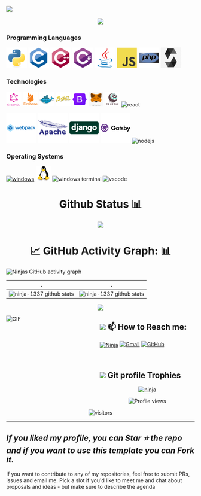 ![](./src/header_.png)
<p align="center">
  <a href="https://github.com/ninja-1337"><img src="https://readme-typing-svg.herokuapp.com/?lines=Hi+there+👋,+I+am+Ninja;+Welcome+to+My+GitHub+Profile!;BlockChain%20Developer;Full%20Stack%20Developer;Penetration+tester;5%2B%20years%20of%20coding%20experience;Always%20learning%20new%20stuffs&font=Pacifico&center=true&width=650&height=120&color=58a6ff&vCenter=true&size=45%22"></a>
</p>


<h3 align="left">Programming Languages</h3>
<p align="left"> 
  <img src="https://github.com/devicons/devicon/blob/master/icons/python/python-original.svg" alt="python" width="55" height="55"/></a>
  <img src="https://github.com/devicons/devicon/blob/master/icons/c/c-original.svg" alt="c" width="55" height="55"/></a>
   <img src="https://raw.githubusercontent.com/devicons/devicon/master/icons/cplusplus/cplusplus-original.svg" alt="c" width="55" height="55"/></a>
   <img src="https://raw.githubusercontent.com/devicons/devicon/master/icons/csharp/csharp-original.svg" alt="c" width="55" height="55"/></a>
  <img src="https://github.com/devicons/devicon/blob/master/icons/java/java-original.svg" alt="java" width="55" height="55"/></a>
  <img src="https://github.com/devicons/devicon/blob/master/icons/javascript/javascript-original.svg" alt="javascript" width="55" height="55"/></a>
  <img src="https://raw.githubusercontent.com/devicons/devicon/master/icons/php/php-original.svg" alt="javascript" width="55" height="55"/></a>
  <img src="https://github.com/kroim/profile/blob/master/icons/icon_solidity.png?raw=true" alt="solidity" width="55" height="55"/></a>

  



<h3 align="left">Technologies</h3>
<p align="left"> 
  <img src="https://raw.githubusercontent.com/devicons/devicon/master/icons/graphql/graphql-plain-wordmark.svg" alt="javascript" width="40" height="40"/></a> 
  <img src="https://raw.githubusercontent.com/devicons/devicon/master/icons/firebase/firebase-plain-wordmark.svg" alt="javascript" width="40" height="40"/></a> 
  <img src="https://github.com/devicons/devicon/blob/master/icons/docker/docker-original.svg" alt="javascript" width="40" height="40"/></a> 
  <img src="https://raw.githubusercontent.com/devicons/devicon/master/icons/babel/babel-original.svg" alt="javascript" width="40" height="40"/></a> 
  <img src="https://raw.githubusercontent.com/devicons/devicon/master/icons/bootstrap/bootstrap-original.svg" alt="javascript" width="40" height="40"/></a> 
   <img src="https://raw.githubusercontent.com/kroim/profile/master/icons/icon_metamask.png" alt="metamask" width="40" height="40"/></a>
  <img src="https://raw.githubusercontent.com/kroim/profile/master/icons/icon_truffle.png" alt="truffle" width="40" height="40"/></a>
<img src="https://camo.githubusercontent.com/c2568ca449a0dd817656010512e345341036abb8f462ad74c5d7aea675094003/68747470733a2f2f63646e2e69636f6e73636f75742e636f6d2f69636f6e2f667265652f706e672d3132382f72656163742d313137353130392e706e67" alt="react" width="40" height="40"/></a>
  
  <br>
  

  <img src="https://raw.githubusercontent.com/devicons/devicon/master/icons/webpack/webpack-original-wordmark.svg" alt="webpack" width="80" height="80"/></a>
  <img src="https://raw.githubusercontent.com/devicons/devicon/master/icons/apache/apache-line-wordmark.svg" alt="apache" width="80" height="80"/></a>
  <img src="https://raw.githubusercontent.com/devicons/devicon/master/icons/django/django-original.svg" alt="django" width="80" height="80"/></a>
  <img src="https://raw.githubusercontent.com/devicons/devicon/master/icons/gatsby/gatsby-original-wordmark.svg" alt="gatsby" width="80" height="80"/></a>
  <img src="https://camo.githubusercontent.com/9cf413f1f5525a3b36c6d8bdf0e80b4ab8a157505e9f39eb1421b04096db999c/68747470733a2f2f63646e2e69636f6e73636f75742e636f6d2f69636f6e2f667265652f706e672d3132382f6e6f64656a732d322d3232363033352e706e67" alt="nodejs" width="80" height="80"/></a>

<h3 align="left">Operating Systems</h3>
<p align="left"> 
  <a href="https://www.microsoft.com/en-us/windows">
  <img src="https://camo.githubusercontent.com/d55ef84abe041d657aa470f23ca24b13f68dbfe094eb6a877e9cd4330956a7a1/68747470733a2f2f757877696e672e636f6d2f77702d636f6e74656e742f7468656d65732f757877696e672f646f776e6c6f61642f31302d6272616e64732d616e642d736f6369616c2d6d656469612f77696e646f77732d31302e737667" alt="windows" width="40" height="40"/></a>
  <img src="https://raw.githubusercontent.com/devicons/devicon/master/icons/linux/linux-original.svg" alt="Linux" width="40" height="40"/></a>
  <img src="https://upload.wikimedia.org/wikipedia/commons/0/01/Windows_Terminal_Logo_256x256.png" alt="windows terminal" width="40" height="40"/>
  <img src="https://img.icons8.com/color/48/000000/visual-studio-code-2019.png" alt="vscode" width="40" height="40"/>


<h1 align="center">Github Status 📊</h1>
<p align="center">
  <img width="600em" src="https://github-profile-summary-cards.vercel.app/api/cards/profile-details?username=ninja-1337&theme=github_dark" />
</p>


<!--   GitHub stats graph -->
<h1 align="center">📈 GitHub Activity Graph: 📊</h1>

![Ninjas GitHub activity graph](https://activity-graph.herokuapp.com/graph?username=ninja-1337&hide_border=true&github_dark)

 . | .
--- | --- 
![ninja-1337 github stats](https://github-readme-stats.vercel.app/api?username=ninja-1337&show_icons=true&theme=github_dark&include_all_commits=true) | ![ninja-1337 github stats](https://github-readme-stats.vercel.app/api/top-langs/?username=ninja-1337&theme=github_dark&layout=compact)
<p align="center">
<img align="center" src="https://github-readme-streak-stats.herokuapp.com/?user=ninja-1337" ></img>
</p>


<a target="_blank"><img align="left" height="250" width="250" alt="GIF" src="https://github.com/JayantGoel001/JayantGoel001/blob/master/GIF/github.gif"></a>
## <img src="https://media.giphy.com/media/iY8CRBdQXODJSCERIr/giphy.gif" width="30px"> 📫 How to Reach me:
<p align="left">
<a href="https://twitter.com/tbd" target="blank"><img align="center" src="https://raw.githubusercontent.com/BEPb/BEPb/master/assets/twitter.svg" alt="Ninja" height="30" width="30" /></a>
<a href="ninja-1337:@gmail.com"><img img src="https://img.shields.io/badge/gmail-%23EA4335.svg?style=plastic&logo=gmail&logoColor=white" alt="Gmail"/></a>
<a href="https://github.com/ninja-1337"><img src="https://img.shields.io/badge/github-%23181717.svg?style=plastic&logo=github&logoColor=white" alt="GitHub"/></a>
</p>
<br/>

## <img src="https://media.giphy.com/media/iY8CRBdQXODJSCERIr/giphy.gif" width="30px"> Git profile Trophies
<p align="center"> <a href="https://github.com/ryo-ma/github-profile-trophy"><img src="https://github-profile-trophy.vercel.app/?username=ninja-1337&layout=compact&theme=algolia" alt="ninja" width="700px"/></a> </p>



<p align="center">
<img src="https://gpvc.arturio.dev/ninja-1337" alt="Profile views"/>
</p>

<p align="center">
<img src="https://visitor-badge.laobi.icu/badge?page_id=ninja-1337.ninja-1337" alt="visitors"/>
</p>


---
  *If you liked my profile, you can Star ⭐ the repo and if you want to use this template you can Fork it.*
---


If you want to contribute to any of my repositories, feel free to submit PRs, issues and email me. Pick a slot if you'd like to meet me and chat about proposals and ideas - but make sure to describe the agenda
  
